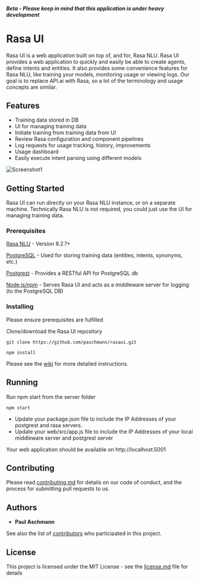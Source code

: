 ##### Beta - Please keep in mind that this application is under heavy development

# Rasa UI

Rasa UI is a web application built on top of, and for, Rasa NLU. Rasa UI provides a web application to quickly and easily be able to create agents, define intents and entities. It also provides some convenience features for Rasa NLU, like training your models, monitoring usage or viewing logs. Our goal is to replace API.ai with Rasa, so a lot of the terminology and usage concepts are similar.

## Features

- Training data stored in DB
- UI for managing training data
- Initiate training from training data from UI
- Review Rasa configuration and component pipelines
- Log requests for usage tracking, history, improvements
- Usage dashboard
- Easily execute intent parsing using different models

![Screenshot1](https://github.com/paschmann/rasaui/blob/master/resources/rasa_ui_1.png)

## Getting Started

Rasa UI can run directly on your Rasa NLU instance, or on a separate machine. Technically Rasa NLU is not required, you could just use the UI for managing training data.


### Prerequisites

[Rasa NLU](https://github.com/golastmile/rasa_nlu) - Version 8.2.?+

[PostgreSQL](https://www.postgresql.org/) - Used for storing training data (entities, intents, synonyms, etc.)

[Postgrest](https://postgrest.com) - Provides a RESTful API for PostgreSQL db

[Node.js/npm](https://nodejs.org/en/) - Serves Rasa UI and acts as a middleware server for logging (to the PostgreSQL DB)


### Installing

Please ensure prerequisites are fulfilled

Clone/download the Rasa UI repository

```
git clone https://github.com/paschmann/rasaui.git

npm install
```

Please see the [wiki](https://github.com/paschmann/rasa-ui/wiki/Rasa-UI-Install-Guide) for more detailed instructions.

## Running

Run npm start from the server folder

```
npm start
```

- Update your package.json file to include the IP Addresses of your postgrest and rasa servers. 
- Update your web/src/app.js file to include the IP Addresses of your local middleware server and postgrest server

Your web application should be available on http://localhost:5001

## Contributing

Please read [contributing.md](https://github.com/paschmann/rasaui/contributing.md) for details on our code of conduct, and the process for submitting pull requests to us.

## Authors

* **Paul Aschmann**

See also the list of [contributors](https://github.com/paschmann/rasaui/contributors) who participated in this project.

## License

This project is licensed under the MIT License - see the [license.md](license.md) file for details
